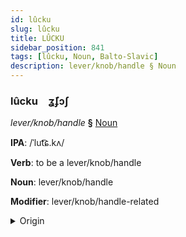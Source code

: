 ```yaml
---
id: lûcku
slug: lûcku
title: LÛCKU
sidebar_position: 841
tags: [lûcku, Noun, Balto-Slavic]
description: lever/knob/handle § Noun
---
```


### lûcku&emsp;<span kind="abugida">ʓ̄ʄɔʃ</span>

*lever/knob/handle* **§** [Noun](../../tags/Noun)

**IPA**: /ˈlut͡ɕ.kʌ/

**Verb**: to be a lever/knob/handle

**Noun**: lever/knob/handle

**Modifier**: lever/knob/handle-related

<details>
    <summary>Origin</summary>
    Russian ру́чка rúčka [ˈrut͡ɕkə]<br/>
    <em>Balto-Slavic Language Family</em>
</details>